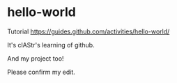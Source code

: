 # hello-world
Tutorial https://guides.github.com/activities/hello-world/

It's clAStr's learning of github.

And my project too!

Please confirm my edit.
